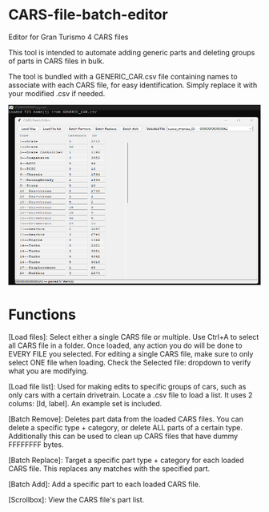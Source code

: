 # CARS-file-batch-editor
Editor for Gran Turismo 4 CARS files

This tool is intended to automate adding generic parts and deleting groups of parts in CARS files in bulk.

The tool is bundled with a GENERIC_CAR.csv file containing names to associate with each CARS file, for easy identification.
Simply replace it with your modified .csv if needed.

<p align="center">
  <img width="640" height="360" src="https://github.com/Silentwarior112/CARS-file-batch-editor/blob/main/pic.PNG">
</p>

# Functions
[Load files]: Select either a single CARS file or multiple. Use Ctrl+A to select all CARS file in a folder.
Once loaded, any action you do will be done to EVERY FILE you selected. For editing a single CARS file, make sure to
only select ONE file when loading. Check the Selected file: dropdown to verify what you are modifying.

[Load file list]: Used for making edits to specific groups of cars, such as only cars with a certain drivetrain.
Locate a .csv file to load a list. It uses 2 colums: [Id, label].
An example set is included.

[Batch Remove]: Deletes part data from the loaded CARS files. You can delete a specific type + category, or delete ALL parts of a
certain type. Additionally this can be used to clean up CARS files that have dummy FFFFFFFF bytes.

[Batch Replace]: Target a specific part type + category for each loaded CARS file. This replaces any matches with the specified
part.

[Batch Add]: Add a specific part to each loaded CARS file.

[Scrollbox]: View the CARS file's part list.